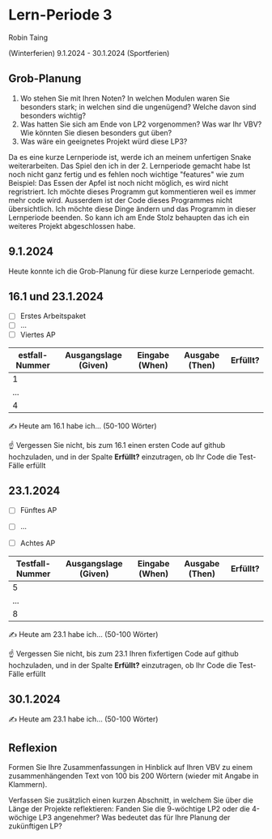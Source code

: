 # Lern-Periode 3

Robin Taing

(Winterferien) 9.1.2024 - 30.1.2024 (Sportferien)

## Grob-Planung

1. Wo stehen Sie mit Ihren Noten? In welchen Modulen waren Sie besonders stark; in welchen sind die ungenügend? Welche davon sind besonders wichtig?
2. Was hatten Sie sich am Ende von LP2 vorgenommen? Was war Ihr VBV? Wie könnten Sie diesen besonders gut üben?
3. Was wäre ein geeignetes Projekt würd diese LP3?

Da es eine kurze Lernperiode ist, werde ich an meinem unfertigen Snake weiterarbeiten. Das Spiel den ich in der 2. Lernperiode gemacht habe Ist noch nicht ganz fertig und es fehlen noch wichtige "features" wie zum Beispiel: Das Essen der Apfel ist noch nicht möglich, es wird nicht regristriert. Ich möchte dieses Programm gut kommentieren weil es immer mehr code wird. Ausserdem ist der Code dieses Programmes nicht übersichtlich. Ich möchte diese Dinge ändern und das Programm in dieser Lernperiode beenden. So kann ich am Ende Stolz behaupten das ich ein weiteres Projekt abgeschlossen habe.

## 9.1.2024

Heute konnte ich die Grob-Planung für diese kurze Lernperiode gemacht.

## 16.1 und 23.1.2024

- [ ] Erstes Arbeitspaket
- [ ] ...
- [ ] Viertes AP

| estfall-Nummer | Ausgangslage (Given) | Eingabe (When) | Ausgabe (Then) | Erfüllt? |
| -------------- | -------------------- | -------------- | -------------- | -------- |
| 1              |                      |                |                |          |
| ...            |                      |                |                |          |
| 4              |                      |                |                |          |

✍️ Heute am 16.1 habe ich... (50-100 Wörter)

☝️ Vergessen Sie nicht, bis zum 16.1 einen ersten Code auf github hochzuladen, und in der Spalte **Erfüllt?** einzutragen, ob Ihr Code die Test-Fälle erfüllt

## 23.1.2024

- [ ] Fünftes AP
- [ ] ...

- [ ] Achtes AP

| Testfall-Nummer | Ausgangslage (Given) | Eingabe (When) | Ausgabe (Then) | Erfüllt? |
| --------------- | -------------------- | -------------- | -------------- | -------- |
| 5               |                      |                |                |          |
| ...             |                      |                |                |          |
| 8               |                      |                |                |          |

✍️ Heute am 23.1 habe ich... (50-100 Wörter)

☝️ Vergessen Sie nicht, bis zum 23.1 Ihren fixfertigen Code auf github hochzuladen, und in der Spalte **Erfüllt?** einzutragen, ob Ihr Code die Test-Fälle erfüllt

## 30.1.2024

✍️ Heute am 23.1 habe ich... (50-100 Wörter)

## Reflexion

Formen Sie Ihre Zusammenfassungen in Hinblick auf Ihren VBV zu einem zusammenhängenden Text von 100 bis 200 Wörtern (wieder mit Angabe in Klammern).

Verfassen Sie zusätzlich einen kurzen Abschnitt, in welchem Sie über die Länge der Projekte reflektieren: Fanden Sie die 9-wöchtige LP2 oder die 4-wöchige LP3 angenehmer? Was bedeutet das für Ihre Planung der zukünftigen LP?
